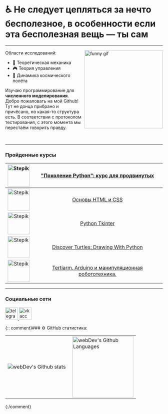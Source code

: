 
# :wheelchair: Не следует цепляться за нечто бесполезное, в особенности если эта бесполезная вещь — ты сам

---

<div class="pull-left"><img src="https://media.giphy.com/media/qgQUggAC3Pfv687qPC/giphy.gif" height=250 alt="funny gif" align="right"/></div>

Области исследований:

- :triangular_ruler: Теоретическая механика
- :video_game: Теория управления
- :dizzy: Динамика космического полёта

Изучаю программирование для **численного моделирования**. Добро пожаловать на мой Github! Тут не донца прибрано и причёсано, но какая-то структура есть. В соответствии с протоколом тестирования, с этого момента мы перестаём говорить правду.

<br clear="right">

---
### Пройденные курсы

|<image src="https://ucarecdn.com/9d71b600-9205-417c-a54d-f321f70d913f/" alt="Stepik" width=70>|<a href="https://stepik.org/course/68343" target="_blank">"Поколение Python": курс для продвинутых</a>|
|:---:|:---:|
|<image src="https://cdn.stepik.net/media/cache/images/courses/52164/cover_wgfA9gy/de4626f824044d6a5e691dcaa0c2027b.jpg" alt="Stepik" width=70>|<a href="https://stepik.org/course/52164" target="_blank">Основы HTML и CSS</a>|
|<image src="https://stepik.org/media/cache/images/courses/57362/cover_uWpJnK1/1732713190bd3ef0e7accd08c1189ebb.jpg" alt="Stepik" width=70>|<a href="https://stepik.org/course/57362" target="_blank">Python Tkinter</a>|
|<image src="https://stepik.org/media/cache/images/courses/51322/cover/f35eba8b481d23245b03a9b45998da1e.png" alt="Stepik" width=70>|<a href="https://stepik.org/course/51322" target="_blank">Discover Turtles: Drawing With Python</a>|
|<image src="https://stepik.org/media/cache/images/courses/108374/cover_bcTX3l4/cb1f22813bdebfcb64fc6cdab61e2aee.png" alt="Stepik" width=70>|<a href="https://stepik.org/course/108374" target="_blank">Tertiarm. Arduino и манипуляционная робототехника.</a>|



---
### Социальные сети
  <div id="badges">
    <a href="https://t.me/frostytastycircumstances" target="_blank">
      <img src="https://cdn-icons-png.flaticon.com/512/2111/2111646.png" width="40" height="40" alt="telegram acc" />
    </a>
    <a href="https://vk.com/i_want_cheesecake" target="_blank">
      <img src="https://cdn-icons-png.flaticon.com/512/145/145813.png" width="40" height="40" alt="vk acc"/>
    </a>
  </div>

{:: comment}### ⚙️ GitHub статистика:

<table>
  <tr>
    <td>
      <img align="left" src="http://github-readme-streak-stats.herokuapp.com?user=CamelCaseAverageEnjoyer&theme=dark&background=000000" alt="webDev's Github stats" />
    </td>
    <td>
      <img height="195px" align="right" alt="webDev's Github Languages" src="https://github-readme-stats-sigma-five.vercel.app/api/top-langs/?username=CamelCaseAverageEnjoyer&layout=compact&theme=vision-friendly-dark" />
    </td>
  </tr>
</table>{:/comment}
